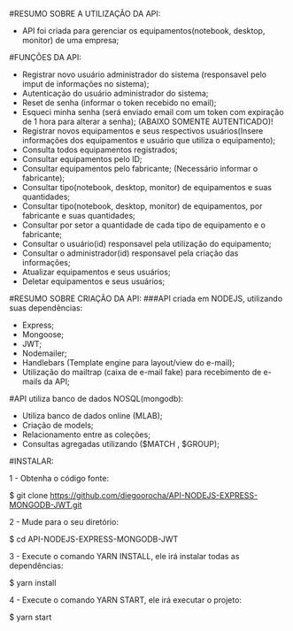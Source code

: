 #RESUMO SOBRE A UTILIZAÇÃO DA API:
- API foi criada para gerenciar os equipamentos(notebook, desktop, monitor) de uma empresa;

#FUNÇÕES DA API:
- Registrar novo usuário administrador do sistema (responsavel pelo imput de informações no sistema);
- Autenticação do usuário administrador do sistema;
- Reset de senha (informar o token recebido no email);
- Esqueci minha senha (será enviado email com um token com expiração de 1 hora para alterar a senha);
(ABAIXO SOMENTE AUTENTICADO)!
- Registrar novos equipamentos e seus respectivos usuários(Insere informações dos equipamentos e usuário que utiliza o equipamento); 
- Consulta todos equipamentos registrados;
- Consultar equipamentos pelo ID;
- Consultar equipamentos pelo fabricante; (Necessário informar o fabricante);
- Consultar tipo(notebook, desktop, monitor) de equipamentos e suas quantidades;
- Consultar tipo(notebook, desktop, monitor) de equipamentos, por fabricante e suas quantidades;
- Consultar por setor a quantidade de cada tipo de equipamento e o fabricante;
- Consultar o usuário(id) responsavel pela utilização do equipamento;
- Consultar o administrador(id) responsavel pela criação das informações;
- Atualizar equipamentos e seus usuários;
- Deletar equipamentos e seus usuários;


#RESUMO SOBRE CRIAÇÃO DA API:
###API criada em NODEJS, utilizando suas dependências:
- Express;
- Mongoose;
- JWT;
- Nodemailer;
- Handlebars (Template engine para layout/view do e-mail);
- Utilização do mailtrap (caixa de e-mail fake) para recebimento de e-mails da API;

#API utiliza banco de dados NOSQL(mongodb):
- Utiliza banco de dados online (MLAB);
- Criação de models;
- Relacionamento entre as coleções;
- Consultas agregadas utilizando ($MATCH , $GROUP);

#INSTALAR:

1 - Obtenha o código fonte:

$ git clone https://github.com/diegoorocha/API-NODEJS-EXPRESS-MONGODB-JWT.git

2 - Mude para o seu diretório:

$ cd API-NODEJS-EXPRESS-MONGODB-JWT

3 - Execute o comando YARN INSTALL, ele irá instalar todas as dependências:

$ yarn install

4 - Execute o comando YARN START, ele irá executar o projeto:

$ yarn start

